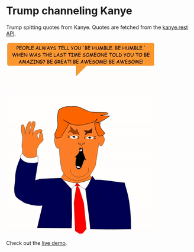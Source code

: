 # Trump channeling Kanye

Trump spitting quotes from Kanye. Quotes are fetched from the [kanye.rest API](https://kanye.rest/).

<img src="img/demo.gif" alt="demo of trump channeling Kanye" width="400" height="520">

Check out the [live demo](https://codepen.io/robjoeol/full/qeabZe).
